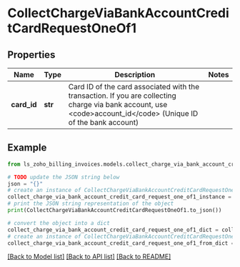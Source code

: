 # CollectChargeViaBankAccountCreditCardRequestOneOf1


## Properties

Name | Type | Description | Notes
------------ | ------------- | ------------- | -------------
**card_id** | **str** | Card ID of the card associated with the transaction. If you are collecting charge via bank account, use &lt;code&gt;account_id&lt;/code&gt; (Unique ID of the bank account) | 

## Example

```python
from ls_zoho_billing_invoices.models.collect_charge_via_bank_account_credit_card_request_one_of1 import CollectChargeViaBankAccountCreditCardRequestOneOf1

# TODO update the JSON string below
json = "{}"
# create an instance of CollectChargeViaBankAccountCreditCardRequestOneOf1 from a JSON string
collect_charge_via_bank_account_credit_card_request_one_of1_instance = CollectChargeViaBankAccountCreditCardRequestOneOf1.from_json(json)
# print the JSON string representation of the object
print(CollectChargeViaBankAccountCreditCardRequestOneOf1.to_json())

# convert the object into a dict
collect_charge_via_bank_account_credit_card_request_one_of1_dict = collect_charge_via_bank_account_credit_card_request_one_of1_instance.to_dict()
# create an instance of CollectChargeViaBankAccountCreditCardRequestOneOf1 from a dict
collect_charge_via_bank_account_credit_card_request_one_of1_from_dict = CollectChargeViaBankAccountCreditCardRequestOneOf1.from_dict(collect_charge_via_bank_account_credit_card_request_one_of1_dict)
```
[[Back to Model list]](../README.md#documentation-for-models) [[Back to API list]](../README.md#documentation-for-api-endpoints) [[Back to README]](../README.md)


